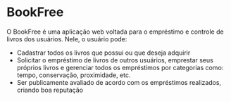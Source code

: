 # BookFree
O BookFree é uma aplicação web voltada para o empréstimo e controle de livros dos usuários. Nele, o usuário pode:
* Cadastrar todos os livros que possui ou que deseja adquirir
* Solicitar o empréstimo de livros de outros usuários, emprestar seus próprios livros e gerenciar todos os empréstimos por categorias como: tempo, conservação, proximidade, etc.
* Ser publicamente avaliado de acordo com os empréstimos realizados, criando boa reputação
